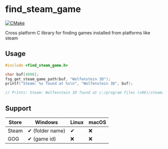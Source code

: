 # find_steam_game
[![CMake](https://github.com/cxong/find_steam_game/actions/workflows/cmake.yml/badge.svg)](https://github.com/cxong/find_steam_game/actions/workflows/cmake.yml)

Cross platform C library for finding games installed from platforms like steam

## Usage

```c
#include <find_steam_game.h>

char buf[4096];
fsg_get_steam_game_path(buf, "Wolfenstein 3D");
printf("Steam: %s found at %s\n", "Wolfenstein 3D", buf);

// Prints: Steam: Wolfenstein 3D found at c:/program files (x86)/steam/SteamApps/common/Wolfenstein 3D
 ```

## Support

| Store      | Windows | Linux | macOS |
| ----------- | ----------- |----------- |----------- |
| Steam      | ✔ (folder name) | ✔ |  ❌ | 
| GOG   |  ✔ (game id) | ❌ |  ❌ |
